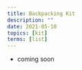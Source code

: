 ```yaml
---
title: Backpacking Kit
description: ""
date: 2021-05-10
topics: [kit]
terms: [list]
---
```


- coming soon
